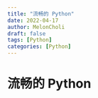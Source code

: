 ```yaml
---
title: "流畅的 Python"
date: 2022-04-17
author: MelonCholi
draft: false
tags: [Python]
categories: [Python]
---
```


# 流畅的 Python